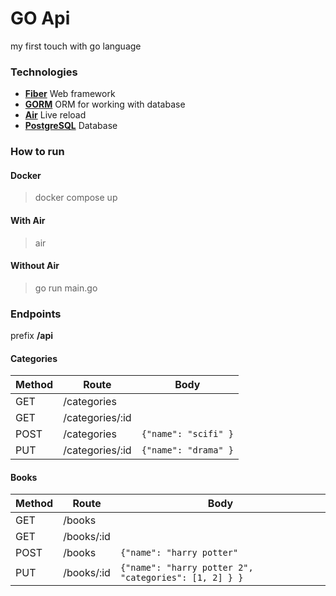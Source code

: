 # GO Api

my first touch with go language

### Technologies
- [**Fiber**](https://docs.gofiber.io/) Web framework
- [**GORM**](https://gorm.io/) ORM for working with database
- [**Air**](https://github.com/cosmtrek/air) Live reload
- [**PostgreSQL**](https://www.postgresql.org/) Database

### How to run

#### Docker
> docker compose up

#### With Air
> air

#### Without Air
> go run main.go

### Endpoints
prefix **/api**

#### Categories
| Method | Route           | Body                 |
|--------|-----------------|----------------------|
| GET    | /categories     |                      |
| GET    | /categories/:id |                      |
| POST   | /categories     | `{"name": "scifi" }` |
| PUT    | /categories/:id | `{"name": "drama" }` |

#### Books
| Method | Route      | Body                                                  |
|--------|------------|-------------------------------------------------------|
| GET    | /books     |                                                       |
| GET    | /books/:id |                                                       |
| POST   | /books     | `{"name": "harry potter"`                             |
| PUT    | /books/:id | `{"name": "harry potter 2", "categories": [1, 2] } }` |